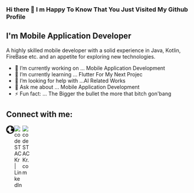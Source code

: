 ### Hi there 👋 I m Happy To Know That You Just Visited My Github Profile


## I'm Mobile Application Developer 
  A highly skilled mobile developer with a solid experience in Java, Kotlin, FireBase etc. and an appetite for exploring new technologies.
  
  
- 🔭 I’m currently working on ... Mobile Application Development
- 🌱 I’m currently learning ... Flutter For My Next Projec
- 🤔 I’m looking for help with ...AI Related Works
- 💬 Ask me about ... Mobile Application Development
- ⚡ Fun fact: ... The Bigger the bullet the more that bitch gon'bang

## Connect with me:

<p><a href="https://treeprog.netlify.app/" rel="nofollow"><img align="left" alt="codeSTACKr.com" width="22px" src="https://raw.githubusercontent.com/iconic/open-iconic/master/svg/globe.svg" style="max-width:100%;"></a>
<a href="https://www.linkedin.com/in/ayoub-ghoudan-36a122161/" rel="nofollow"><img align="left" alt="codeSTACKr | LinkedIn" width="22px" src="https://camo.githubusercontent.com/d659d2bac00c01b42bffbae84bdc121e828b8fecd5b4949ffa2575f5d9e4a371/68747470733a2f2f63646e2e6a7364656c6976722e6e65742f6e706d2f73696d706c652d69636f6e734076332f69636f6e732f6c696e6b6564696e2e737667" data-canonical-src="https://cdn.jsdelivr.net/npm/simple-icons@v3/icons/linkedin.svg" style="max-width:100%;"></a>
<a href="https://www.instagram.com/ayoub_ghoudan/" rel="nofollow"><img align="left" alt="codeSTACKr.com" width="22px" src="https://www.clipartmax.com/png/middle/169-1696957_instagram-icon-instagram-icon-svg-white.png" style="max-width:100%;"></a>
</p>
